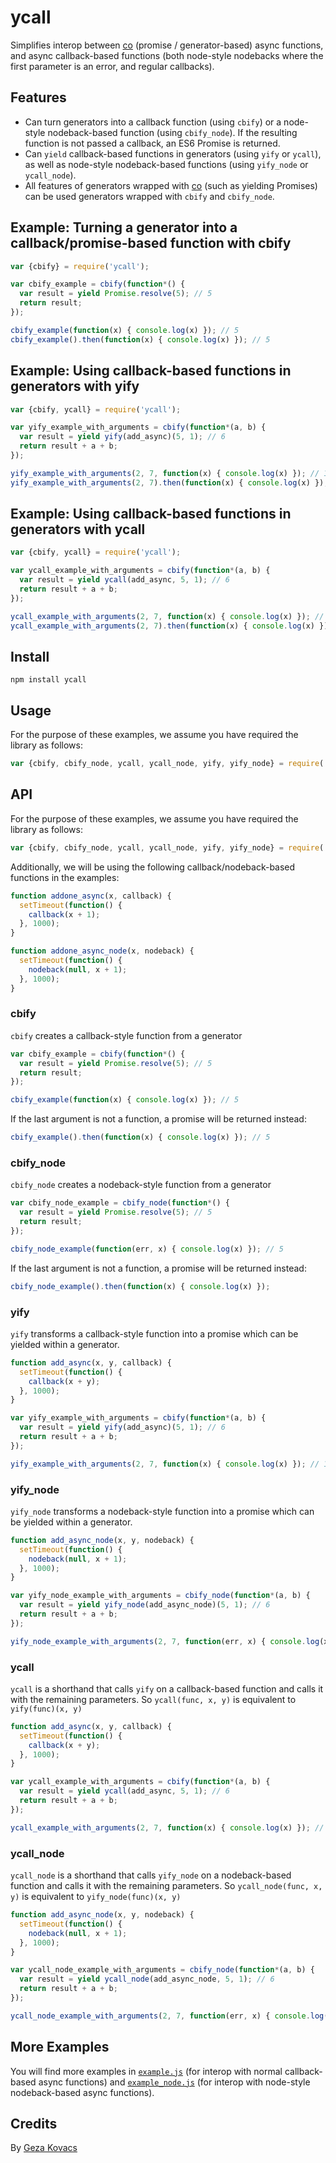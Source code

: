 # ycall

Simplifies interop between [co](https://www.npmjs.com/package/co) (promise / generator-based) async functions, and async callback-based functions (both node-style nodebacks where the first parameter is an error, and regular callbacks).

## Features

* Can turn generators into a callback function (using `cbify`) or a node-style nodeback-based function (using `cbify_node`). If the resulting function is not passed a callback, an ES6 Promise is returned.
* Can `yield` callback-based functions in generators (using `yify` or `ycall`), as well as node-style nodeback-based functions (using `yify_node` or `ycall_node`).
* All features of generators wrapped with [co](https://www.npmjs.com/package/co) (such as yielding Promises) can be used generators wrapped with `cbify` and `cbify_node`.

## Example: Turning a generator into a callback/promise-based function with cbify

```javascript
var {cbify} = require('ycall');

var cbify_example = cbify(function*() {
  var result = yield Promise.resolve(5); // 5
  return result;
});

cbify_example(function(x) { console.log(x) }); // 5
cbify_example().then(function(x) { console.log(x) }); // 5
```

## Example: Using callback-based functions in generators with yify

```javascript
var {cbify, ycall} = require('ycall');

var yify_example_with_arguments = cbify(function*(a, b) {
  var result = yield yify(add_async)(5, 1); // 6
  return result + a + b;
});

yify_example_with_arguments(2, 7, function(x) { console.log(x) }); // 15
yify_example_with_arguments(2, 7).then(function(x) { console.log(x) }); // 15
```

## Example: Using callback-based functions in generators with ycall

```javascript
var {cbify, ycall} = require('ycall');

var ycall_example_with_arguments = cbify(function*(a, b) {
  var result = yield ycall(add_async, 5, 1); // 6
  return result + a + b;
});

ycall_example_with_arguments(2, 7, function(x) { console.log(x) }); // 15
ycall_example_with_arguments(2, 7).then(function(x) { console.log(x) }); // 15
```

## Install

```
npm install ycall
```

## Usage

For the purpose of these examples, we assume you have required the library as follows:

```javascript
var {cbify, cbify_node, ycall, ycall_node, yify, yify_node} = require('ycall');
```

## API

For the purpose of these examples, we assume you have required the library as follows:

```javascript
var {cbify, cbify_node, ycall, ycall_node, yify, yify_node} = require('ycall');
```

Additionally, we will be using the following callback/nodeback-based functions in the examples:

```javascript
function addone_async(x, callback) {
  setTimeout(function() {
    callback(x + 1);
  }, 1000);
}
```

```javascript
function addone_async_node(x, nodeback) {
  setTimeout(function() {
    nodeback(null, x + 1);
  }, 1000);
}
```

### cbify

`cbify` creates a callback-style function from a generator

```javascript
var cbify_example = cbify(function*() {
  var result = yield Promise.resolve(5); // 5
  return result;
});

cbify_example(function(x) { console.log(x) }); // 5
```

If the last argument is not a function, a promise will be returned instead:

```javascript
cbify_example().then(function(x) { console.log(x) }); // 5
```

### cbify_node

`cbify_node` creates a nodeback-style function from a generator


```javascript
var cbify_node_example = cbify_node(function*() {
  var result = yield Promise.resolve(5); // 5
  return result;
});

cbify_node_example(function(err, x) { console.log(x) }); // 5
```

If the last argument is not a function, a promise will be returned instead:

```javascript
cbify_node_example().then(function(x) { console.log(x) });
```

### yify

`yify` transforms a callback-style function into a promise which can be yielded within a generator.

```javascript
function add_async(x, y, callback) {
  setTimeout(function() {
    callback(x + y);
  }, 1000);
}

var yify_example_with_arguments = cbify(function*(a, b) {
  var result = yield yify(add_async)(5, 1); // 6
  return result + a + b;
});

yify_example_with_arguments(2, 7, function(x) { console.log(x) }); // 15
```

### yify_node

`yify_node` transforms a nodeback-style function into a promise which can be yielded within a generator.

```javascript
function add_async_node(x, y, nodeback) {
  setTimeout(function() {
    nodeback(null, x + 1);
  }, 1000);
}

var yify_node_example_with_arguments = cbify_node(function*(a, b) {
  var result = yield yify_node(add_async_node)(5, 1); // 6
  return result + a + b;
});

yify_node_example_with_arguments(2, 7, function(err, x) { console.log(x) }); // 15
```

### ycall

`ycall` is a shorthand that calls `yify` on a callback-based function and calls it with the remaining parameters. So `ycall(func, x, y)` is equivalent to `yify(func)(x, y)`

```javascript
function add_async(x, y, callback) {
  setTimeout(function() {
    callback(x + y);
  }, 1000);
}

var ycall_example_with_arguments = cbify(function*(a, b) {
  var result = yield ycall(add_async, 5, 1); // 6
  return result + a + b;
});

ycall_example_with_arguments(2, 7, function(x) { console.log(x) }); // 15
```

### ycall_node

`ycall_node` is a shorthand that calls `yify_node` on a nodeback-based function and calls it with the remaining parameters. So `ycall_node(func, x, y)` is equivalent to `yify_node(func)(x, y)`

```javascript
function add_async_node(x, y, nodeback) {
  setTimeout(function() {
    nodeback(null, x + 1);
  }, 1000);
}

var ycall_node_example_with_arguments = cbify_node(function*(a, b) {
  var result = yield ycall_node(add_async_node, 5, 1); // 6
  return result + a + b;
});

ycall_node_example_with_arguments(2, 7, function(err, x) { console.log(x) }); // 15
```

## More Examples

You will find more examples in [`example.js`](https://github.com/gkovacs/ycall/blob/master/example.js) (for interop with normal callback-based async functions) and [`example_node.js`](https://github.com/gkovacs/ycall/blob/master/example_node.js) (for interop with node-style nodeback-based async functions).

## Credits

By [Geza Kovacs](https://github.com/gkovacs)
